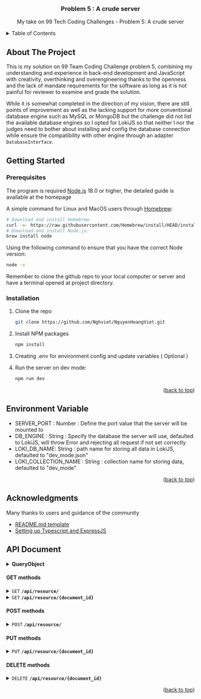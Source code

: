 <!-- PROJECT LOGO -->
<br />
<div align="center">
  <h3 align="center">Problem 5 : A crude server</h3>

  <p align="center">
    My take on 99 Tech Coding Challenges - Problem 5: A crude server
  </p>
</div>

<!-- TABLE OF CONTENTS -->
<details>
  <summary>Table of Contents</summary>
  <ol>
    <li>
      <a href="#about-the-project">About The Project</a>
    </li>
    <li>
      <a href="#getting-started">Getting Started</a>
      <ul>
        <li><a href="#prerequisites">Prerequisites</a></li>
        <li><a href="#installation">Installation</a></li>
      </ul>
    </li>
    <li><a href="#environment-variable">Environment Variable</a></li>
    <li><a href="#acknowledgments">Acknowledgments</a></li>
    <li><a href="#api-document">API Document</a></li>
  </ol>
</details>

<!-- ABOUT THE PROJECT -->
## About The Project
This is my solution on 99 Team Coding Challenge problem 5, combining my understanding and experience in back-end development and JavaScript with creativity, overthinking and overengineering thanks to the openness and the lack of mandate requirements for the software as long as it is not painful for reviewer to examine and grade the solution.


While it is somewhat completed in the direction of my vision, there are still points of improvement as well as the lacking support for more conventional database engine such as MySQL or MongoDB but the challenge did not list the available database engines so I opted for LokiJS so that neither I nor the judges need to bother about installing and config the database connection while ensure the compatibility with other engine through an adapter `DatabaseInterface`.

<!-- GETTING STARTED -->
## Getting Started
 
### Prerequisites

The program is required [Node.js](https://nodejs.org/en/) 18.0 or higher, the detailed guide is available at the homepage 

A simple command for Linux and MacOS users through [Homebrew](https://brew.sh):
``` sh
# Download and install Homebrew
curl -o- https://raw.githubusercontent.com/Homebrew/install/HEAD/install.sh | bash
# Download and install Node.js:
brew install node
```

Using the following command to ensure that you have the correct Node version:
``` sh
node -v
```

Remember to clone the github repo to your local computer or server and have a terminal opened at project directory.

### Installation
1. Clone the repo
   ```sh
   git clone https://github.com/Nghviet/NguyenHoangViet.git
   ```
2. Install NPM packages
   ```sh
   npm install
   ```
3. Creating .env for environment config and update variables ( Optional )

4. Run the server on dev mode:
    ``` sh
    npm run dev
    ```
<p align="right">(<a href="#readme-top">back to top</a>)</p>

## Environment Variable
* SERVER_PORT : Number : Define the port value that the server will be mounted to
* DB_ENGINE : String : Specify the database the server will use, defaulted to LokiJS, will throw Error and rejecting all request if not set correctly
* LOKI_DB_NAME: String : path name for storing all data in LokiJS, defaulted to "dev_mode.json"
* LOKI_COLLECTION_NAME : String : collection name for storing data, defaulted to "dev_mode"
<p align="right">(<a href="#readme-top">back to top</a>)</p>

## Acknowledgments
Many thanks to users and guidance of the community

* [README.md template](https://github.com/othneildrew/Best-README-Template)
* [Setting up Typescript and ExpressJS](https://dev.to/wizdomtek/typescript-express-building-robust-apis-with-nodejs-1fln)

## API Document

<details> <summary> <b>QueryObject</b> </summary> 

> | field              | value-type      | meaning                                                             |
> |--------------------|-----------------|---------------------------------------------------------------------|
> | variable_name      | `string`        | field for comparing                                                 |
> | query_value        | `string`        | value to compare with                                               |
> | query_value_type   | `string`        | comparing as a STRING or NUMBER ( having different comparision type)|
> | comparision_type   | `string`        | Comparing function (checking code for furthur information)          |

</details>

#### GET methods

<details>
 <summary><code>GET</code> <code><b>/api/resource/</b></code> </summary>

##### Request Body

> | field              | value-type           | meaning                                                             |
> |--------------------|----------------------|---------------------------------------------------------------------|
> | queries            | List<QueryObject>    | list of quries given by the user                                    |

##### Responses

> | http code     | content-type                      | response                                                            |
> |---------------|-----------------------------------|---------------------------------------------------------------------|
> | `200`         | `text/json;charset=UTF-8`         | JSON object                                                         |
> | `400`         | `text/plain;charset=UTF-8`        | None (Invalid request)                                              |

</details>
<details>
 <summary><code>GET</code> <code><b>/api/resource/{document_id}</b></code> </summary>

##### Parameters

> | field              | value-type           | meaning                                                             |
> |--------------------|----------------------|---------------------------------------------------------------------|
> | document_id        | number               | id of the document for retrieval                                    |

##### Responses

> | http code     | content-type                      | response                                                            |
> |---------------|-----------------------------------|---------------------------------------------------------------------|
> | `200`         | `text/json;charset=UTF-8`         | JSON object                                                         |
> | `400`         | `text/plain;charset=UTF-8`        | None (Invalid request)                                              |
> | `404`         | `text/plain;charset=UTF-8`        | Document_id not found                                               |

</details>

#### POST methods
<details>
 <summary><code>POST</code> <code><b>/api/resource/</b></code> </summary>

##### Request Body

> | field              | value-type           | meaning                                                             |
> |--------------------|----------------------|---------------------------------------------------------------------|
> | user_name          | string               | Reviewer name                                                       |
> | email              | string               | Reviewer email                                                      |
> | rating             | Number [0.0, 10.0]   | Reviewer rating                                                     |
> | detail_review      | string               | Detail review                                                       |

##### Responses

> | http code     | content-type                      | response                                                            |
> |---------------|-----------------------------------|---------------------------------------------------------------------|
> | `201`         | `text/json;charset=UTF-8`         | JSON object                                                         |
> | `400`         | `text/plain;charset=UTF-8`        | None (Invalid request)                                              |
</details>

#### PUT methods
<details>
 <summary><code>PUT</code> <code><b>/api/resource/{document_id}</b></code> </summary>

##### Parameters

> | field              | value-type           | meaning                                                             |
> |--------------------|----------------------|---------------------------------------------------------------------|
> | document_id        | number               | id of the document for update                                       |

##### Request Body

> | field              | value-type           | meaning                                                             |
> |--------------------|----------------------|---------------------------------------------------------------------|
> | user_name          | string               | Reviewer name                                                       |
> | email              | string               | Reviewer email                                                      |
> | rating             | Number [0.0, 10.0]   | Reviewer rating                                                     |
> | detail_review      | string               | Detail review                                                       |

##### Responses

> | http code     | content-type                      | response                                                            |
> |---------------|-----------------------------------|---------------------------------------------------------------------|
> | `201`         | `text/json;charset=UTF-8`         | JSON object                                                         |
> | `400`         | `text/plain;charset=UTF-8`        | None (Invalid request)                                              |
> | `404`         | `text/plain;charset=UTF-8`        | No matching document                                                |
</details>

#### DELETE methods
<details>
 <summary><code>DELETE</code> <code><b>/api/resource/{document_id}</b></code> </summary>

##### Parameters

> | field              | value-type           | meaning                                                             |
> |--------------------|----------------------|---------------------------------------------------------------------|
> | document_id        | number               | id of the document for remove                                       |

##### Responses

> | http code     | content-type                      | response                                                            |
> |---------------|-----------------------------------|---------------------------------------------------------------------|
> | `201`         | `text/json;charset=UTF-8`         | JSON object                                                         |
> | `400`         | `text/plain;charset=UTF-8`        | None (Invalid request)                                              |
</details>
<p align="right">(<a href="#readme-top">back to top</a>)</p>